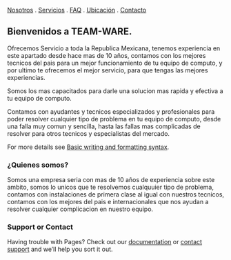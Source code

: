 [Nosotros](./nosotros.md) . [Servicios](./servicios.md) . [FAQ](FAQ.md) . [Ubicación](ubicacion.md) . [Contacto](./contacto.md)
## Bienvenidos a TEAM-WARE.

Ofrecemos Servicio a toda la Republica Mexicana, tenemos experiencia en este apartado desde hace mas de 10 años, contamos con los mejores tecnicos del pais para un mejor funcionamiento de tu equipo de computo, y por ultimo te ofrecemos el mejor servicio, para que tengas las mejores experiencias.

Somos los mas capacitados para darle una solucion mas rapida y efectiva a tu equipo de computo.


Contamos con ayudantes y tecnicos especializados y profesionales para poder resolver cualquier tipo de problema en tu equipo de computo, desde una falla muy comun y sencilla, hasta las fallas mas complicadas de resolver para otros tecnicos y especialistas del mercado. 



For more details see [Basic writing and formatting syntax](https://docs.github.com/en/github/writing-on-github/getting-started-with-writing-and-formatting-on-github/basic-writing-and-formatting-syntax).

### ¿Quienes somos? ###

Somos una empresa seria con mas de 10 años de experiencia sobre este ambito, somos lo unicos que te resolvemos cualquuier tipo de problema, contamos con instalaciones de primera clase al igual con nuestros tecnicos, contamos con los mejores del pais e internacionales que nos ayudan a resolver cualquier complicacion en nuestro equipo.
### Support or Contact

Having trouble with Pages? Check out our [documentation](https://docs.github.com/categories/github-pages-basics/) or [contact support](https://support.github.com/contact) and we’ll help you sort it out.
